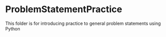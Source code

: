 # ProblemStatementPractice
This folder is for introducing practice to general problem statements using Python
